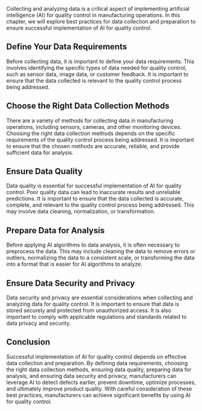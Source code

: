 

Collecting and analyzing data is a critical aspect of implementing artificial intelligence (AI) for quality control in manufacturing operations. In this chapter, we will explore best practices for data collection and preparation to ensure successful implementation of AI for quality control.

Define Your Data Requirements
-----------------------------

Before collecting data, it is important to define your data requirements. This involves identifying the specific types of data needed for quality control, such as sensor data, image data, or customer feedback. It is important to ensure that the data collected is relevant to the quality control process being addressed.

Choose the Right Data Collection Methods
----------------------------------------

There are a variety of methods for collecting data in manufacturing operations, including sensors, cameras, and other monitoring devices. Choosing the right data collection methods depends on the specific requirements of the quality control process being addressed. It is important to ensure that the chosen methods are accurate, reliable, and provide sufficient data for analysis.

Ensure Data Quality
-------------------

Data quality is essential for successful implementation of AI for quality control. Poor quality data can lead to inaccurate results and unreliable predictions. It is important to ensure that the data collected is accurate, complete, and relevant to the quality control process being addressed. This may involve data cleaning, normalization, or transformation.

Prepare Data for Analysis
-------------------------

Before applying AI algorithms to data analysis, it is often necessary to preprocess the data. This may include cleaning the data to remove errors or outliers, normalizing the data to a consistent scale, or transforming the data into a format that is easier for AI algorithms to analyze.

Ensure Data Security and Privacy
--------------------------------

Data security and privacy are essential considerations when collecting and analyzing data for quality control. It is important to ensure that data is stored securely and protected from unauthorized access. It is also important to comply with applicable regulations and standards related to data privacy and security.

Conclusion
----------

Successful implementation of AI for quality control depends on effective data collection and preparation. By defining data requirements, choosing the right data collection methods, ensuring data quality, preparing data for analysis, and ensuring data security and privacy, manufacturers can leverage AI to detect defects earlier, prevent downtime, optimize processes, and ultimately improve product quality. With careful consideration of these best practices, manufacturers can achieve significant benefits by using AI for quality control.
